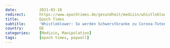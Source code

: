 ```yaml
---
date:          2021-03-18
redirect:      https://www.epochtimes.de/gesundheit/medizin/whistleblower-so-werden-schwerstkranke-zu-corona-toten-gemacht-a3472420.html
title:         Epoch Times
subtitle:      'Whistleblower: So werden Schwerstkranke zu Corona-Toten gemacht'
country:       DE
categories:    [Medizin, Manipulation]
tags:          [epoch times, paywall]
---
```

